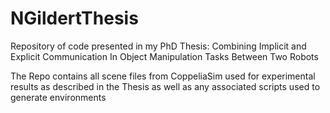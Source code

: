 # NGildertThesis
Repository of code presented in my PhD Thesis: Combining Implicit and Explicit Communication In Object Manipulation Tasks Between Two Robots

The Repo contains all scene files from CoppeliaSim used for experimental results as described in the Thesis as well as any associated scripts used to generate environments
